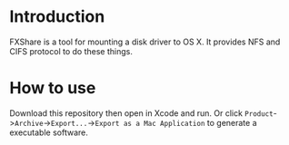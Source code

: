 # Introduction
FXShare is a tool for mounting a disk driver to OS X. It provides NFS and CIFS protocol to do these things.

# How to use
Download this repository then open in Xcode and run. Or click `Product`->`Archive`->`Export...`->`Export as a Mac Application` to generate a executable software.
